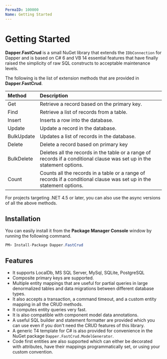 ```yaml
---
PermaID: 100000
Name: Getting Started
---
```


# Getting Started

**Dapper.FastCrud** is a small NuGet library that extends the `IDbConnection` for Dapper and is based on C# 6 and VB 14 essential features that have finally raised the simplicity of raw SQL constructs to acceptable maintenance levels.

The following is the list of extension methods that are provided in **Dapper.FastCrud**.

| Method                | Description                                                 |
| :---------------------| :-----------------------------------------------------------|
| Get                   | Retrieve a record based on the primary key.                 |
| Find                  | Retrieve a list of records from a table.                    |
| Insert                | Inserts a row into the database.                            |
| Update                | Update a record in the database.                            |
| BulkUpdate            | Updates a list of records in the database.                |
| Delete                | Delete a record based on primary key                        |
| BulkDelete            | Deletes all the records in the table or a range of records if a conditional clause was set up in the statement options.|
| Count                 | Counts all the records in a table or a range of records if a conditional clause was set up in the statement options.   |  

For projects targeting .NET 4.5 or later, you can also use the async versions of all the above methods.

## Installation

You can easily install it from the **Package Manager Console** window by running the following command.

```csharp
PM> Install-Package Dapper.FastCrud
```

## Features

 - It supports LocalDb, MS SQL Server, MySql, SQLite, PostgreSQL
 - Composite primary keys are supported.
 - Multiple entity mappings that are useful for partial queries in large denormalized tables and data migrations between different database types.
 - It also accepts a transaction, a command timeout, and a custom entity mapping in all the CRUD methods.
 - It computes entity queries very fast.
 - It is also compatible with component model data annotations.
 - A useful SQL builder and statement formatter are provided which you can use even if you don't need the CRUD features of this library.
 - A generic T4 template for C# is also provided for convenience in the NuGet package `Dapper.FastCrud.ModelGenerator`. 
 - Code first entities are also supported which can either be decorated with attributes, have their mappings programmatically set, or using your custom convention.